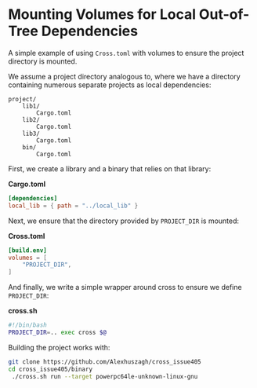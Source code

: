 # Mounting Volumes for Local Out-of-Tree Dependencies

A simple example of using `Cross.toml` with volumes to ensure the project directory is mounted.

We assume a project directory analogous to, where we have a directory containing numerous separate projects as local dependencies:

```text
project/
    lib1/
        Cargo.toml
    lib2/
        Cargo.toml
    lib3/
        Cargo.toml
    bin/
        Cargo.toml
```

First, we create a library and a binary that relies on that library:

**Cargo.toml**

```toml
[dependencies]
local_lib = { path = "../local_lib" }
```

Next, we ensure that the directory provided by `PROJECT_DIR` is mounted:

**Cross.toml**

```toml
[build.env]
volumes = [
    "PROJECT_DIR",
]
```

And finally, we write a simple wrapper around cross to ensure we define `PROJECT_DIR`:

**cross.sh**

```bash
#!/bin/bash
PROJECT_DIR=.. exec cross $@
````

Building the project works with:

```bash
git clone https://github.com/Alexhuszagh/cross_issue405
cd cross_issue405/binary
 ./cross.sh run --target powerpc64le-unknown-linux-gnu
```
